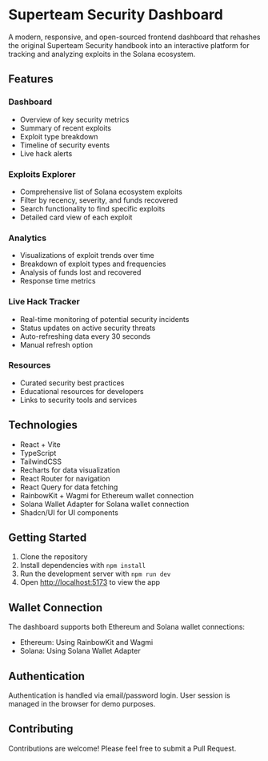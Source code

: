 
# Superteam Security Dashboard

A modern, responsive, and open-sourced frontend dashboard that rehashes the original Superteam Security handbook into an interactive platform for tracking and analyzing exploits in the Solana ecosystem.

## Features

### Dashboard
- Overview of key security metrics
- Summary of recent exploits
- Exploit type breakdown
- Timeline of security events
- Live hack alerts

### Exploits Explorer
- Comprehensive list of Solana ecosystem exploits
- Filter by recency, severity, and funds recovered
- Search functionality to find specific exploits
- Detailed card view of each exploit

### Analytics
- Visualizations of exploit trends over time
- Breakdown of exploit types and frequencies
- Analysis of funds lost and recovered
- Response time metrics

### Live Hack Tracker
- Real-time monitoring of potential security incidents
- Status updates on active security threats
- Auto-refreshing data every 30 seconds
- Manual refresh option

### Resources
- Curated security best practices
- Educational resources for developers
- Links to security tools and services

## Technologies

- React + Vite
- TypeScript
- TailwindCSS
- Recharts for data visualization
- React Router for navigation
- React Query for data fetching
- RainbowKit + Wagmi for Ethereum wallet connection
- Solana Wallet Adapter for Solana wallet connection
- Shadcn/UI for UI components

## Getting Started

1. Clone the repository
2. Install dependencies with `npm install`
3. Run the development server with `npm run dev`
4. Open [http://localhost:5173](http://localhost:5173) to view the app

## Wallet Connection

The dashboard supports both Ethereum and Solana wallet connections:

- Ethereum: Using RainbowKit and Wagmi
- Solana: Using Solana Wallet Adapter

## Authentication

Authentication is handled via email/password login. User session is managed in the browser for demo purposes.

## Contributing

Contributions are welcome! Please feel free to submit a Pull Request.
